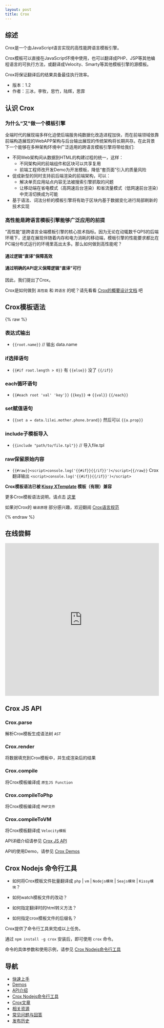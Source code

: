 ```yaml
---
layout: post
title: Crox
---
```


## 综述

Crox是一个由JavaScript语言实现的高性能跨语言模板引擎。

Crox模板可以直接在JavaScript环境中使用，也可以翻译成PHP、JSP等其他编程语言的可执行方法，或翻译成Velocity、Smarty等其他模板引擎的源模板。

Crox将保证翻译后的结果具备最佳执行效率。

* 版本：1.2
* 作者：三冰，李牧，思竹，陆辉，思霏

## 认识 Crox

### 为什么“又”做一个模板引擎
全端时代的展现端多样化迫使后端服务纯数据化改造进程加快，而在前端领域依靠前端构造展现的WebAPP架构与后台输出展现的传统架构将长期共存。在此背景下一个能够在多种架构环境中广泛适用的跨语言模板引擎将带给我们:

* 不同Web架构间从数据到HTML的构建过程的统一，这样：
  * 不同架构间的前端组件和区块可以共享复用
  * 前端工程师改开发Demo为开发模板，降低“套页面”引入的质量风险
* 促成新型的同时支持前后端渲染的前端架构，可以：
  * 解决单页应用站点内容无法被搜索引擎抓取的问题
  * 让移动端在省电模式（高网速后台渲染）和省流量模式（低网速前台渲染）中灵活切换成为可能
* 基于语法、词法分析的模板引擎将有助于区块内基于数据变化进行局部刷新的技术实现

### 高性能是跨语言模板引擎能够广泛应用的前提
“高性能”是跨语言全端模板引擎的核心技术指标。因为无论在动辄数千QPS的后端环境下，还是在展现伴随着内存和电力消耗的移动端，模板引擎的性能要求都比在PC端分布式运行的环境里高出太多。那么如何做到高性能呢？

#### 通过逻辑“直译”保障高效

#### 通过明确的API定义保障逻辑"直译"可行

因此，我们提出了Crox。

Crox是如何做到 `高性能` 和 `跨语言` 的呢？请先看看 [Crox的概要设计文档](./articles/crox_design_overview) 吧

## Crox模板语法

{% raw %}


### 表达式输出

- `{{root.name}}` // 输出 data.name

### if选择语句

- `{{#if root.length > 0}}` 有 `{{else}}` 没了 `{{/if}}`

### each循环语句

- `{{#each root 'val' 'key'}}` `{{key}}` => `{{val}}` `{{/each}}`

### set赋值语句

- `{{set a = data.lilei.mother.phone.brand}}` 然后可以 `{{a.prop}}`

### include子模板导入

- `{{include "path/to/file.tpl"}}` // 导入file.tpl

### raw保留原始内容

- `{{#raw}}<script>console.log('{{#if}}{{/if}}')</script>{{/raw}}` Crox翻译输出 `<script>console.log('{{#if}}{{/if}}')</script>`

**Crox模板语法已被 [Kissy XTemplate](http://docs.kissyui.com/1.4/docs/html/api/xtemplate/index.html) 模板（有限）兼容**

更多Crox模板语法说明，请点击 [这里](./apis/tpl-api)

如果对Crox的 `编译原理` 部分感兴趣，欢迎翻阅 [Crox语言规范](./articles/crox_spec)

{% endraw %}


## 在线尝鲜

<iframe width="100%" height="500" src="http://jsfiddle.net/4HYvm/3/embedded/" allowfullscreen="allowfullscreen" frameborder="0"></iframe>

## Crox JS API

### Crox.parse

解析Crox模板生成语法树 `AST`

### Crox.render

将数据填充到Crox模板中，并生成渲染后的结果

### Crox.compile

将Crox模板编译成 `原生JS Function`

### Crox.compileToPhp

将Crox模板编译成 `PHP文件`

### Crox.compileToVM

将Crox模板翻译成 `Velocity模板`

API详细介绍请参见 [Crox JS API](/crox/apis/js-api)

API的使用Demo，请参见 [Crox Demos](/crox/demos)

## Crox Nodejs 命令行工具

- 如何将Crox模板文件批量翻译成 `php` | `vm` | `Nodejs模块` | `Seajs模块` | `Kissy模块`？

- 如何watch模板文件的改动？

- 如何指定翻译时的html转义方法？

- 如何指定crox模板文件的后缀名？

Crox提供了命令行工具来完成以上任务。

通过 `npm install -g crox` 安装后，即可使用 `crox` 命令。

命令的具体参数和使用示例，请参见 [Crox Nodejs命令行工具](/crox/apis/nodejs-api)

## 导航

- [快速上手](./tutorials)
- [Demos](./demos)
- [API介绍](./apis)
- [Crox Nodejs命令行工具](/crox/apis/nodejs-api)
- [Crox文章](./articles)
- [相关资源](./resources)
- [常见问题与回答](./faq)
- [发布历史](./releases)
